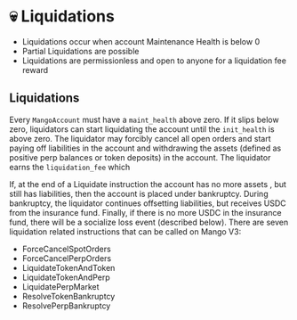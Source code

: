 # 💀 Liquidations

* Liquidations occur when account Maintenance Health is below 0
* Partial Liquidations are possible&#x20;
* Liquidations are permissionless and open to anyone for a liquidation fee reward

## Liquidations

Every `MangoAccount` must have a `maint_health` above zero. If it slips below zero, liquidators can start liquidating the account until the `init_health` is above zero. The liquidator may forcibly cancel all open orders and start paying off liabilities in the account and withdrawing the assets (defined as positive perp balances or token deposits) in the account. The liquidator earns the `liquidation_fee` which&#x20;

If, at the end of a Liquidate instruction the account has no more assets , but still has liabilities, then the account is placed under bankruptcy. During bankruptcy, the liquidator continues offsetting liabilities, but receives USDC from the insurance fund. Finally, if there is no more USDC in the insurance fund, there will be a socialize loss event (described below). There are seven liquidation related instructions that can be called on Mango V3:

* ForceCancelSpotOrders
* ForceCancelPerpOrders
* LiquidateTokenAndToken
* LiquidateTokenAndPerp
* LiquidatePerpMarket
* ResolveTokenBankruptcy
* ResolvePerpBankruptcy
